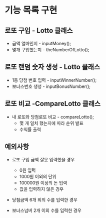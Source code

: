 # 기능 목록 구현 

## 로또 구입 - Lotto 클래스
* 금액 얼마인지 - inputMoney();
* 몇개 구입했는지 - theNumberOfLotto();

   
## 로또 랜덤 숫자 생성 - Lotto 클래스
* 1등 당첨 번호 입력 - inputWinnerNumber();
* 보너스번호 생성 - inputBonusNumber();
 

## 로또 비교 -CompareLotto 클래스
* 내 로또와 당첨로또 비교 - compareLotto();
   * 몇 개 일치 했는지에 따라 순위 발표
   * 수익률 출력    

  
## 예외사항 
* 로또 구입 금액 잘못 입력했을 경우 
   * 0원 입력
   * 1000원 이외의 단위 
   * 100000원 이상의 돈 입력
   * 값을 입력하지 않은 경우
  
* 당첨금액 6개 외의 수를 입력한 경우 
* 보너스넘버 2개 이외 수를 입력한 경우

